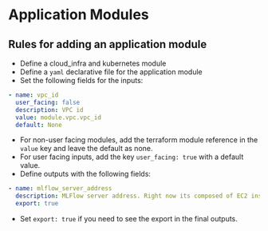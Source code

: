 # Application Modules

## Rules for adding an application module

- Define a cloud_infra and kubernetes module
- Define a `yaml` declarative file for the application module
- Set the following fields for the inputs:

```yaml
- name: vpc_id
  user_facing: false
  description: VPC id
  value: module.vpc.vpc_id
  default: None
```

- For non-user facing modules, add the terraform module reference in the `value` key and leave the default as none.
- For user facing inputs, add the key `user_facing: true` with a default value.
- Define outputs with the following fields:

```yaml
- name: mlflow_server_address
  description: MLFlow server address. Right now its composed of EC2 instance IP address, with http scheme.
  export: true
```

- Set `export: true` if you need to see the export in the final outputs.
